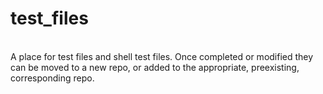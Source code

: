 # test_files
</br>
A place for test files and shell test files. Once completed or modified they can be moved to a new repo, or added to the appropriate, preexisting, corresponding repo.
